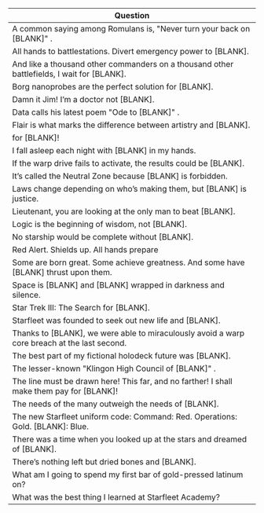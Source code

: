 Question |
--- |
A common saying among Romulans is, "Never turn your back on [BLANK]" . |
All hands to battlestations. Divert emergency power to [BLANK]. |
And like a thousand other commanders on a thousand other battlefields, I wait for [BLANK]. |
Borg nanoprobes are the perfect solution for [BLANK]. |
Damn it Jim! I&rsquo;m a doctor not [BLANK]. |
Data calls his latest poem "Ode to [BLANK]" . |
Flair is what marks the difference between artistry and [BLANK]. |
for [BLANK]! |
I fall asleep each night with [BLANK] in my hands. |
If the warp drive fails to activate, the results could be [BLANK]. |
It&rsquo;s called the Neutral Zone because [BLANK] is forbidden. |
Laws change depending on who&rsquo;s making them, but [BLANK] is justice. |
Lieutenant, you are looking at the only man to beat [BLANK]. |
Logic is the beginning of wisdom, not [BLANK]. |
No starship would be complete without [BLANK]. |
Red Alert. Shields up. All hands prepare |
Some are born great. Some achieve greatness. And some have [BLANK] thrust upon them. |
Space is [BLANK] and [BLANK] wrapped in darkness and silence. |
Star Trek III: The Search for [BLANK]. |
Starfleet was founded to seek out new life and [BLANK]. |
Thanks to [BLANK], we were able to miraculously avoid a warp core breach at the last second. |
The best part of my fictional holodeck future was [BLANK]. |
The lesser-known "Klingon High Council of [BLANK]" . |
The line must be drawn here! This far, and no farther! I shall make them pay for [BLANK]! |
The needs of the many outweigh the needs of [BLANK]. |
The new Starfleet uniform code: Command: Red. Operations: Gold. [BLANK]: Blue. |
There was a time when you looked up at the stars and dreamed of [BLANK]. |
There&rsquo;s nothing left but dried bones and [BLANK]. |
What am I going to spend my first bar of gold-pressed latinum on? |
What was the best thing I learned at Starfleet Academy? |
